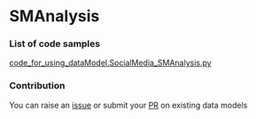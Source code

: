 # SMAnalysis

### List of code samples 

<!-- 50-List of code -->

<!-- [code entry](link) -->
[code_for_using_dataModel.SocialMedia_SMAnalysis.py](https://github.com/smart-data-models/dataModel.SocialMedia/blob/master/SMAnalysis/code/code_for_using_dataModel.SocialMedia_SMAnalysis.py)


<!-- /50-List of code -->

### Contribution
You can raise an [issue](https://github.com/smart-data-models/dataModel.SocialMedia/issues) or submit your [PR](https://github.com/smart-data-models/dataModel.SocialMedia/pulls) on existing data models
